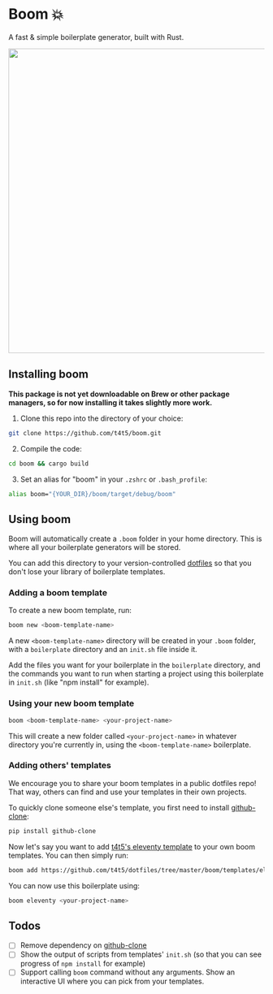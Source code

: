 # Boom 💥 

A fast & simple boilerplate generator, built with Rust.

<img src="https://user-images.githubusercontent.com/2598660/139595667-d44b9b10-c389-41ad-ac43-de08e5b249cd.gif" width="600" />


## Installing boom

**This package is not yet downloadable on Brew or other package managers, so for now installing it takes slightly more work.**

1. Clone this repo into the directory of your choice:
```bash
git clone https://github.com/t4t5/boom.git
```

2. Compile the code:
```bash
cd boom && cargo build
```

3. Set an alias for "boom" in your `.zshrc` or `.bash_profile`:
```bash
alias boom="{YOUR_DIR}/boom/target/debug/boom"
```

## Using boom

Boom will automatically create a `.boom` folder in your home directory. This is where all your boilerplate generators will be stored.

You can add this directory to your version-controlled [dotfiles](https://thoughtbot.com/upcase/videos/intro-to-dotfiles) so that you don't lose your library of boilerplate templates.

### Adding a boom template

To create a new boom template, run:

```bash
boom new <boom-template-name>
```

A new `<boom-template-name>` directory will be created in your `.boom` folder, with a `boilerplate` directory and an `init.sh` file inside it.

Add the files you want for your boilerplate in the `boilerplate` directory, and the commands you want to run when starting a project using this boilerplate in `init.sh` (like "npm install" for example).

### Using your new boom template

```bash
boom <boom-template-name> <your-project-name>
```

This will create a new folder called `<your-project-name>` in whatever directory you're currently in, using the `<boom-template-name>` boilerplate.

### Adding others' templates

We encourage you to share your boom templates in a public dotfiles repo! That way, others can find and use your templates in their own projects.

To quickly clone someone else's template, you first need to install [github-clone](https://github.com/HR/github-clone):

```bash
pip install github-clone
```

Now let's say you want to add [t4t5's eleventy template](https://github.com/t4t5/dotfiles/tree/master/boom/templates/eleventy) to your own boom templates. You can then simply run:

```bash
boom add https://github.com/t4t5/dotfiles/tree/master/boom/templates/eleventy
```

You can now use this boilerplate using:

```bash
boom eleventy <your-project-name>
```

## Todos

- [ ] Remove dependency on [github-clone](https://github.com/HR/github-clone)
- [ ] Show the output of scripts from templates' `init.sh` (so that you can see progress of `npm install` for example)
- [ ] Support calling `boom` command without any arguments. Show an interactive UI where you can pick from your templates.
